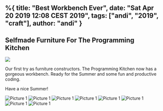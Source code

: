 %{
  title: "Best Workbench Ever",
  date: "Sat Apr 20 2019 12:08 CEST 2019",
  tags: ["andi", "2019", "craft"],
  author: "andi"
}
---
## Selfmade Furniture For The Programming Kitchen

<img src="/assets/posts/2019/wb2019-8.jpeg" />

Our first try as furniture constructors. The Programming Kitchen now has a 
gorgeous workbench. Ready for the Summer and some fun and productive coding.

Have a nice Summer!


![Picture 1](/assets/posts/2019/wb2019-1.jpeg)
![Picture 1](/assets/posts/2019/wb2019-2.jpeg)
![Picture 1](/assets/posts/2019/wb2019-3.jpeg)
![Picture 1](/assets/posts/2019/wb2019-4.jpeg)
![Picture 1](/assets/posts/2019/wb2019-5.jpeg)
![Picture 1](/assets/posts/2019/wb2019-6.jpeg)
![Picture 1](/assets/posts/2019/wb2019-7.jpeg)
![Picture 1](/assets/posts/2019/wb2019-8.jpeg)




